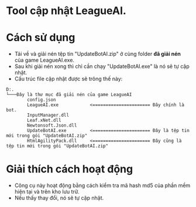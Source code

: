 Tool cập nhật LeagueAI.
=====


Cách sử dụng
===
- Tải về và giải nén tệp tin "UpdateBotAI.zip" ở cùng folder **đã giải nén** của game LeagueAI.exe.
- Sau khi giải nén xong thì chỉ cần chạy "UpdateBotAI.exe" là nó sẽ tự cập nhật.
- Cấu trúc file cập nhật được sẽ trông thế này:
```
D:.
└───Đây là thư mục đã giải nén của game LeagueAI
        config.json
        LeagueAI.exe            <====================== Đây chính là bot.
        InputManager.dll
        Leaf.xNet.dll
        Newtonsoft.Json.dll
        UpdateBotAI.exe         <====================== Đây là tệp tin mới trong gói "UpdateBotAI.zip"
        HtmlAgilityPack.dll     <====================== Đây cũng là tệp tin mới trong gói "UpdateBotAI.zip"
```


Giải thích cách hoạt động
===
- Công cụ này hoạt động bằng cách kiểm tra mã hash md5 của phần mềm hiện tại và trên kho lưu trữ.
- Nếu thấy thay đổi, nó sẽ tự cập nhật.
